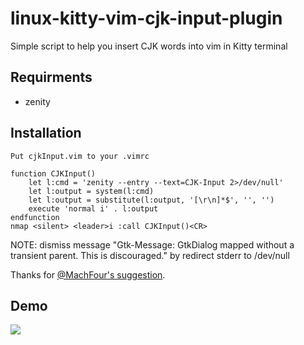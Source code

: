 # linux-kitty-vim-cjk-input-plugin
Simple script to help you insert CJK words into vim in Kitty terminal

## Requirments
- zenity

## Installation
```
Put cjkInput.vim to your .vimrc
```

```
function CJKInput()
	let l:cmd = 'zenity --entry --text=CJK-Input 2>/dev/null'
	let l:output = system(l:cmd)
	let l:output = substitute(l:output, '[\r\n]*$', '', '')
	execute 'normal i' . l:output
endfunction
nmap <silent> <leader>i :call CJKInput()<CR>
```
NOTE: dismiss message "Gtk-Message: GtkDialog mapped without a transient parent. This is discouraged." by redirect stderr to /dev/null 

Thanks for [@MachFour's suggestion](https://github.com/dsewnr/linux-kitty-vim-cjk-input-tool/issues/1).


## Demo
![](linux-kitty-vim-cjk-input-tool.gif)
